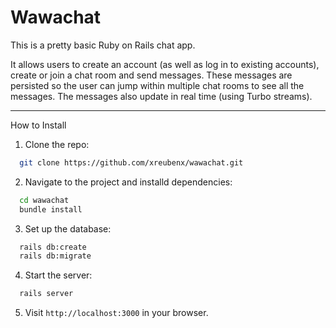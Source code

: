 # Wawachat

This is a pretty basic Ruby on Rails chat app.

It allows users to create an account (as well as log in to existing accounts), create or join a chat room and send messages.
These messages are persisted so the user can jump within multiple chat rooms to see all the messages. 
The messages also update in real time (using Turbo streams).

---

How to Install

1. Clone the repo:
``` bash
  git clone https://github.com/xreubenx/wawachat.git
```

2. Navigate to the project and installd dependencies:
``` bash
  cd wawachat
  bundle install  
```

3. Set up the database:
``` bash
  rails db:create
  rails db:migrate
```

4. Start the server:
``` bash
  rails server
```

5. Visit `http://localhost:3000` in your browser.

